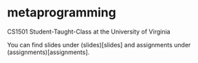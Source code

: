 # metaprogramming
CS1501 Student-Taught-Class at the University of Virginia

You can find slides under (slides)[slides] and assignments under
(assignments)[assignments]. 
